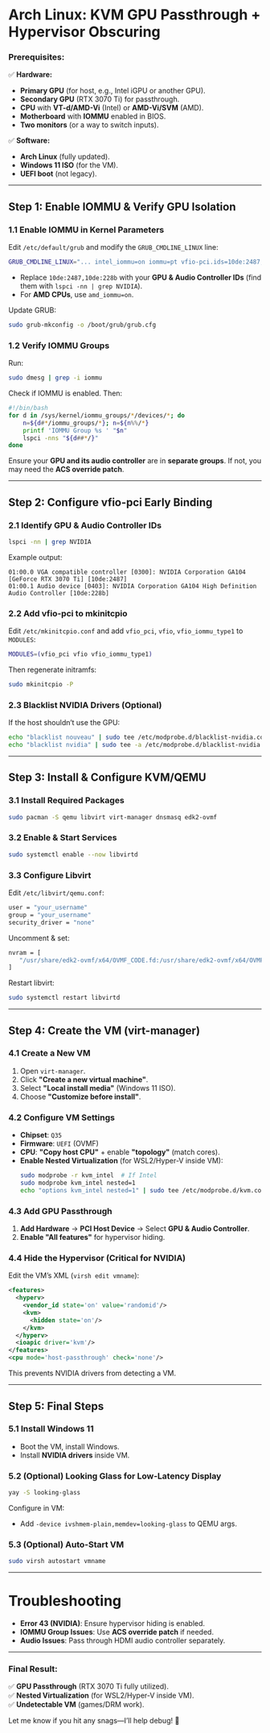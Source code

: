 # **Arch Linux: KVM GPU Passthrough + Hypervisor Obscuring**
### **Prerequisites:**
✅ **Hardware:**  
- **Primary GPU** (for host, e.g., Intel iGPU or another GPU).  
- **Secondary GPU** (RTX 3070 Ti) for passthrough.  
- **CPU** with **VT-d/AMD-Vi** (Intel) or **AMD-Vi/SVM** (AMD).  
- **Motherboard** with **IOMMU** enabled in BIOS.  
- **Two monitors** (or a way to switch inputs).  

✅ **Software:**  
- **Arch Linux** (fully updated).  
- **Windows 11 ISO** (for the VM).  
- **UEFI boot** (not legacy).  

---

## **Step 1: Enable IOMMU & Verify GPU Isolation**
### **1.1 Enable IOMMU in Kernel Parameters**
Edit `/etc/default/grub` and modify the `GRUB_CMDLINE_LINUX` line:  
```bash
GRUB_CMDLINE_LINUX="... intel_iommu=on iommu=pt vfio-pci.ids=10de:2487,10de:228b ..."
```
- Replace `10de:2487,10de:228b` with your **GPU & Audio Controller IDs** (find them with `lspci -nn | grep NVIDIA`).  
- For **AMD CPUs**, use `amd_iommu=on`.  

Update GRUB:  
```bash
sudo grub-mkconfig -o /boot/grub/grub.cfg
```

### **1.2 Verify IOMMU Groups**
Run:  
```bash
sudo dmesg | grep -i iommu
```
Check if IOMMU is enabled. Then:  
```bash
#!/bin/bash
for d in /sys/kernel/iommu_groups/*/devices/*; do
    n=${d#*/iommu_groups/*}; n=${n%%/*}
    printf 'IOMMU Group %s ' "$n"
    lspci -nns "${d##*/}"
done
```
Ensure your **GPU and its audio controller** are in **separate groups**. If not, you may need the **ACS override patch**.

---

## **Step 2: Configure vfio-pci Early Binding**
### **2.1 Identify GPU & Audio Controller IDs**
```bash
lspci -nn | grep NVIDIA
```
Example output:  
```
01:00.0 VGA compatible controller [0300]: NVIDIA Corporation GA104 [GeForce RTX 3070 Ti] [10de:2487]  
01:00.1 Audio device [0403]: NVIDIA Corporation GA104 High Definition Audio Controller [10de:228b]  
```

### **2.2 Add vfio-pci to mkinitcpio**
Edit `/etc/mkinitcpio.conf` and add `vfio_pci`, `vfio`, `vfio_iommu_type1` to `MODULES`:  
```bash
MODULES=(vfio_pci vfio vfio_iommu_type1)
```
Then regenerate initramfs:  
```bash
sudo mkinitcpio -P
```

### **2.3 Blacklist NVIDIA Drivers (Optional)**
If the host shouldn’t use the GPU:  
```bash
echo "blacklist nouveau" | sudo tee /etc/modprobe.d/blacklist-nvidia.conf
echo "blacklist nvidia" | sudo tee -a /etc/modprobe.d/blacklist-nvidia.conf
```

---

## **Step 3: Install & Configure KVM/QEMU**
### **3.1 Install Required Packages**
```bash
sudo pacman -S qemu libvirt virt-manager dnsmasq edk2-ovmf
```

### **3.2 Enable & Start Services**
```bash
sudo systemctl enable --now libvirtd
```

### **3.3 Configure Libvirt**
Edit `/etc/libvirt/qemu.conf`:  
```bash
user = "your_username"
group = "your_username"
security_driver = "none"
```
Uncomment & set:  
```bash
nvram = [
   "/usr/share/edk2-ovmf/x64/OVMF_CODE.fd:/usr/share/edk2-ovmf/x64/OVMF_VARS.fd"
]
```

Restart libvirt:  
```bash
sudo systemctl restart libvirtd
```

---

## **Step 4: Create the VM (virt-manager)**
### **4.1 Create a New VM**
1. Open `virt-manager`.  
2. Click **"Create a new virtual machine"**.  
3. Select **"Local install media"** (Windows 11 ISO).  
4. Choose **"Customize before install"**.  

### **4.2 Configure VM Settings**
- **Chipset**: `Q35`  
- **Firmware**: `UEFI` (OVMF)  
- **CPU**: **"Copy host CPU"** + enable **"topology"** (match cores).  
- **Enable Nested Virtualization** (for WSL2/Hyper-V inside VM):  
  ```bash
  sudo modprobe -r kvm_intel  # If Intel
  sudo modprobe kvm_intel nested=1
  echo "options kvm_intel nested=1" | sudo tee /etc/modprobe.d/kvm.conf
  ```

### **4.3 Add GPU Passthrough**
1. **Add Hardware** → **PCI Host Device** → Select **GPU & Audio Controller**.  
2. **Enable "All features"** for hypervisor hiding.  

### **4.4 Hide the Hypervisor (Critical for NVIDIA)**
Edit the VM’s XML (`virsh edit vmname`):  
```xml
<features>
  <hyperv>
    <vendor_id state='on' value='randomid'/>
    <kvm>
      <hidden state='on'/>
    </kvm>
  </hyperv>
  <ioapic driver='kvm'/>
</features>
<cpu mode='host-passthrough' check='none'/>
```
This prevents NVIDIA drivers from detecting a VM.

---

## **Step 5: Final Steps**
### **5.1 Install Windows 11**
- Boot the VM, install Windows.  
- Install **NVIDIA drivers** inside VM.  

### **5.2 (Optional) Looking Glass for Low-Latency Display**
```bash
yay -S looking-glass
```
Configure in VM:  
- Add `-device ivshmem-plain,memdev=looking-glass` to QEMU args.  

### **5.3 (Optional) Auto-Start VM**
```bash
sudo virsh autostart vmname
```

---

# **Troubleshooting**
- **Error 43 (NVIDIA)**: Ensure hypervisor hiding is enabled.  
- **IOMMU Group Issues**: Use **ACS override patch** if needed.  
- **Audio Issues**: Pass through HDMI audio controller separately.  

---

### **Final Result:**  
✅ **GPU Passthrough** (RTX 3070 Ti fully utilized).  
✅ **Nested Virtualization** (for WSL2/Hyper-V inside VM).  
✅ **Undetectable VM** (games/DRM work).  

Let me know if you hit any snags—I’ll help debug! 🚀